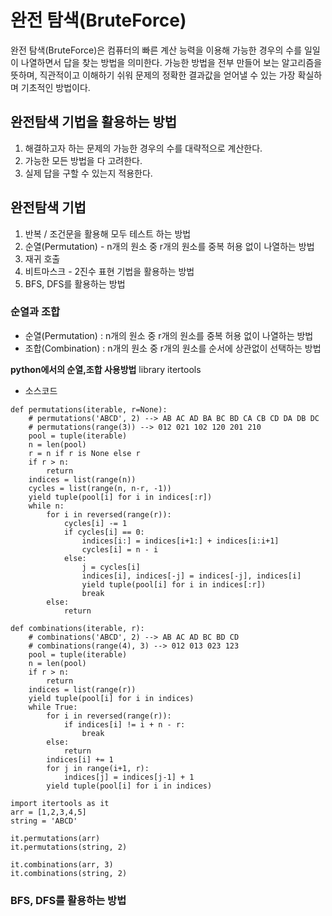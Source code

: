 # 완전 탐색(BruteForce)
완전 탐색(BruteForce)은 컴퓨터의 빠른 계산 능력을 이용해 가능한 경우의 수를 일일이 나열하면서 답을 찾는 방법을 의미한다. 가능한 방법을 전부 만들어 보는 알고리즘을 뜻하며, 직관적이고 이해하기 쉬워 문제의 정확한 결과값을 얻어낼 수 있는 가장 확실하며 기초적인 방법이다. 

## 완전탐색 기법을 활용하는 방법
1) 해결하고자 하는 문제의 가능한 경우의 수를 대략적으로 계산한다.
2) 가능한 모든 방법을 다 고려한다.
3) 실제 답을 구할 수 있는지 적용한다.

## 완전탐색 기법
1. 반복 / 조건문을 활용해 모두 테스트 하는 방법
2. 순열(Permutation) - n개의 원소 중 r개의 원소를 중복 허용 없이 나열하는 방법
3. 재귀 호출
4. 비트마스크 - 2진수 표현 기법을 활용하는 방법
5. BFS, DFS를 활용하는 방법

### 순열과 조합
- 순열(Permutation) : n개의 원소 중 r개의 원소를 중복 허용 없이 나열하는 방법
- 조합(Combination) : n개의 원소 중 r개의 원소를 순서에 상관없이 선택하는 방법

__python에서의 순열,조합 사용방법__
library itertools
- 소스코드
```
def permutations(iterable, r=None):
    # permutations('ABCD', 2) --> AB AC AD BA BC BD CA CB CD DA DB DC
    # permutations(range(3)) --> 012 021 102 120 201 210
    pool = tuple(iterable)
    n = len(pool)
    r = n if r is None else r
    if r > n:
        return
    indices = list(range(n))
    cycles = list(range(n, n-r, -1))
    yield tuple(pool[i] for i in indices[:r])
    while n:
        for i in reversed(range(r)):
            cycles[i] -= 1
            if cycles[i] == 0:
                indices[i:] = indices[i+1:] + indices[i:i+1]
                cycles[i] = n - i
            else:
                j = cycles[i]
                indices[i], indices[-j] = indices[-j], indices[i]
                yield tuple(pool[i] for i in indices[:r])
                break
        else:
            return
```
```
def combinations(iterable, r):
    # combinations('ABCD', 2) --> AB AC AD BC BD CD
    # combinations(range(4), 3) --> 012 013 023 123
    pool = tuple(iterable)
    n = len(pool)
    if r > n:
        return
    indices = list(range(r))
    yield tuple(pool[i] for i in indices)
    while True:
        for i in reversed(range(r)):
            if indices[i] != i + n - r:
                break
        else:
            return
        indices[i] += 1
        for j in range(i+1, r):
            indices[j] = indices[j-1] + 1
        yield tuple(pool[i] for i in indices)
```

```
import itertools as it
arr = [1,2,3,4,5]
string = 'ABCD'

it.permutations(arr)
it.permutations(string, 2)

it.combinations(arr, 3)
it.combinations(string, 2)
```

### BFS, DFS를 활용하는 방법
